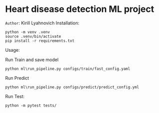 Heart disease detection ML project
==============================
`Author`: Kirill Lyahnovich
Installation: 
~~~
python -m venv .venv
source .venv/bin/activate
pip install -r requirements.txt
~~~

Usage:

Run Train and save model
~~~
python ml\run_pipeline.py configs/train/fast_config.yaml
~~~

Run Predict
~~~
python ml\run_pipeline.py configs/predict/predict_config.yml
~~~

Run Test:
~~~
python -m pytest tests/
~~~
